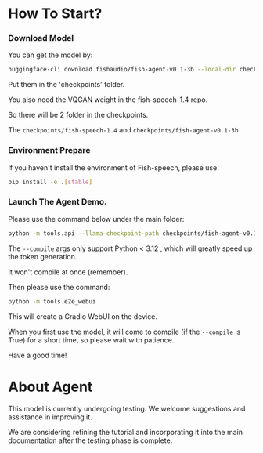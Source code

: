 # How To Start?

### Download Model

You can get the model by:

```bash
huggingface-cli download fishaudio/fish-agent-v0.1-3b --local-dir checkpoints/fish-agent-v0.1-3b
```

Put them in the 'checkpoints' folder.

You also need the VQGAN weight in the fish-speech-1.4 repo.

So there will be 2 folder in the checkpoints.

The ``checkpoints/fish-speech-1.4`` and ``checkpoints/fish-agent-v0.1-3b``

### Environment Prepare

If you haven't install the environment of Fish-speech, please use:

```bash
pip install -e .[stable]
```

### Launch The Agent Demo.

Please use the command below under the main folder:

```bash
python -m tools.api --llama-checkpoint-path checkpoints/fish-agent-v0.1-3b/ --mode agent --compile
```

The ``--compile`` args only support Python < 3.12 , which will greatly speed up the token generation.

It won't compile at once (remember).

Then please use the command:

```bash
python -m tools.e2e_webui
```

This will create a Gradio WebUI on the device.

When you first use the model, it will come to compile (if the ``--compile`` is True) for a short time, so please wait with patience.

Have a good time!

# About Agent

This model is currently undergoing testing. We welcome suggestions and assistance in improving it.

We are considering refining the tutorial and incorporating it into the main documentation after the testing phase is complete.
